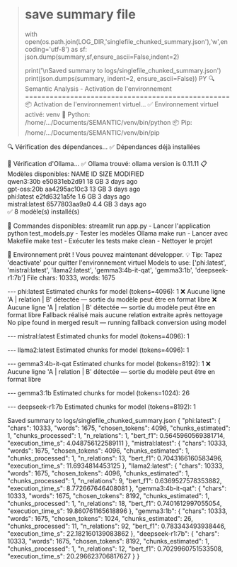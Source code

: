 > 
> # save summary file
> with open(os.path.join(LOG_DIR,'singlefile_chunked_summary.json'),'w',encoding='utf-8') as sf:
>     json.dump(summary,sf,ensure_ascii=False,indent=2)
> 
> print('\nSaved summary to logs/singlefile_chunked_summary.json')
> print(json.dumps(summary, indent=2, ensure_ascii=False))
> PY
🔍 Semantic Analysis - Activation de l'environnement
==================================================
📦 Activation de l'environnement virtuel...
✅ Environnement virtuel activé: venv
📍 Python: /home/.../Documents/SEMANTIC/venv/bin/python
📦 Pip: /home/.../Documents/SEMANTIC/venv/bin/pip

🔍 Vérification des dépendances...
✅ Dépendances déjà installées

🤖 Vérification d'Ollama...
✅ Ollama trouvé: ollama version is 0.11.11
📋 Modèles disponibles:
NAME                ID              SIZE      MODIFIED   
qwen3:30b           e50831eb2d91    18 GB     3 days ago    
gpt-oss:20b         aa4295ac10c3    13 GB     3 days ago    
phi:latest          e2fd6321a5fe    1.6 GB    3 days ago    
mistral:latest      6577803aa9a0    4.4 GB    3 days ago    
✅ 8 modèle(s) installé(s)

🚀 Commandes disponibles:
  streamlit run app.py     - Lancer l'application
  python test_models.py   - Tester les modèles Ollama
  make run                - Lancer avec Makefile
  make test               - Exécuter les tests
  make clean              - Nettoyer le projet

🎉 Environnement prêt ! Vous pouvez maintenant développer.
💡 Tip: Tapez 'deactivate' pour quitter l'environnement virtuel
Models to use: ['phi:latest', 'mistral:latest', 'llama2:latest', 'gemma3:4b-it-qat', 'gemma3:1b', 'deepseek-r1:7b']
File chars: 10333, words: 1675

--- phi:latest
Estimated chunks for model (tokens=4096): 1
❌ Aucune ligne 'A | relation | B' détectée — sortie du modèle peut être en format libre
❌ Aucune ligne 'A | relation | B' détectée — sortie du modèle peut être en format libre
Fallback réalisé mais aucune relation extraite après nettoyage
No pipe found in merged result — running fallback conversion using model

--- mistral:latest
Estimated chunks for model (tokens=4096): 1

--- llama2:latest
Estimated chunks for model (tokens=4096): 1

--- gemma3:4b-it-qat
Estimated chunks for model (tokens=8192): 1
❌ Aucune ligne 'A | relation | B' détectée — sortie du modèle peut être en format libre

--- gemma3:1b
Estimated chunks for model (tokens=1024): 26

--- deepseek-r1:7b
Estimated chunks for model (tokens=8192): 1

Saved summary to logs/singlefile_chunked_summary.json
{
  "phi:latest": {
    "chars": 10333,
    "words": 1675,
    "chosen_tokens": 4096,
    "chunks_estimated": 1,
    "chunks_processed": 1,
    "n_relations": 1,
    "bert_f1": 0.5645960569381714,
    "execution_time_s": 4.048756122589111
  },
  "mistral:latest": {
    "chars": 10333,
    "words": 1675,
    "chosen_tokens": 4096,
    "chunks_estimated": 1,
    "chunks_processed": 1,
    "n_relations": 13,
    "bert_f1": 0.7043166160583496,
    "execution_time_s": 11.6934814453125
  },
  "llama2:latest": {
    "chars": 10333,
    "words": 1675,
    "chosen_tokens": 4096,
    "chunks_estimated": 1,
    "chunks_processed": 1,
    "n_relations": 9,
    "bert_f1": 0.6369527578353882,
    "execution_time_s": 8.772667646408081
  },
  "gemma3:4b-it-qat": {
    "chars": 10333,
    "words": 1675,
    "chosen_tokens": 8192,
    "chunks_estimated": 1,
    "chunks_processed": 1,
    "n_relations": 18,
    "bert_f1": 0.7401612997055054,
    "execution_time_s": 19.860761165618896
  },
  "gemma3:1b": {
    "chars": 10333,
    "words": 1675,
    "chosen_tokens": 1024,
    "chunks_estimated": 26,
    "chunks_processed": 11,
    "n_relations": 92,
    "bert_f1": 0.783343493938446,
    "execution_time_s": 22.182160139083862
  },
  "deepseek-r1:7b": {
    "chars": 10333,
    "words": 1675,
    "chosen_tokens": 8192,
    "chunks_estimated": 1,
    "chunks_processed": 1,
    "n_relations": 12,
    "bert_f1": 0.7029960751533508,
    "execution_time_s": 20.296623706817627
  }
}